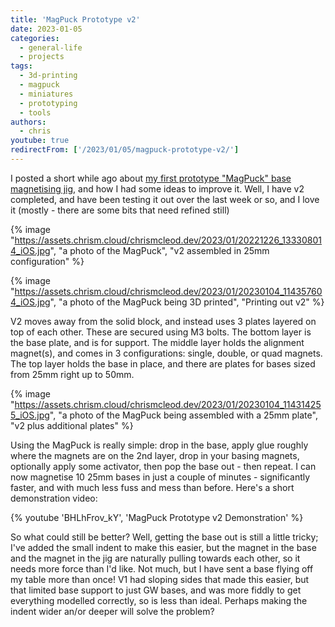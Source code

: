 ```yaml
---
title: 'MagPuck Prototype v2'
date: 2023-01-05
categories:
  - general-life
  - projects
tags:
  - 3d-printing
  - magpuck
  - miniatures
  - prototyping
  - tools
authors:
  - chris
youtube: true
redirectFrom: ['/2023/01/05/magpuck-prototype-v2/']
---
```


I posted a short while ago about [my first prototype "MagPuck" base magnetising jig](https://chrismcleod.dev/2022/12/24/my-first-prototype/), and how I had some ideas to improve it. Well, I have v2 completed, and have been testing it out over the last week or so, and I love it (mostly - there are some bits that need refined still)

{% image "https://assets.chrism.cloud/chrismcleod.dev/2023/01/20221226_133308014_iOS.jpg", "a photo of the MagPuck",  "v2 assembled in 25mm configuration" %}

{% image "https://assets.chrism.cloud/chrismcleod.dev/2023/01/20230104_114357604_iOS.jpg", "a photo of the MagPuck being 3D printed", "Printing out v2" %}

V2 moves away from the solid block, and instead uses 3 plates layered on top of each other. These are secured using M3 bolts. The bottom layer is the base plate, and is for support. The middle layer holds the alignment magnet(s), and comes in 3 configurations: single, double, or quad magnets. The top layer holds the base in place, and there are plates for bases sized from 25mm right up to 50mm.

{% image "https://assets.chrism.cloud/chrismcleod.dev/2023/01/20230104_114314255_iOS.jpg", "a photo of the MagPuck being assembled with a 25mm plate", "v2 plus additional plates" %}

Using the MagPuck is really simple: drop in the base, apply glue roughly where the magnets are on the 2nd layer, drop in your basing magnets, optionally apply some activator, then pop the base out - then repeat. I can now magnetise 10 25mm bases in just a couple of minutes - significantly faster, and with much less fuss and mess than before. Here's a short demonstration video:

{% youtube 'BHLhFrov_kY', 'MagPuck Prototype v2 Demonstration' %}

So what could still be better? Well, getting the base out is still a little tricky; I've added the small indent to make this easier, but the magnet in the base and the magnet in the jig are naturally pulling towards each other, so it needs more force than I'd like. Not much, but I have sent a base flying off my table more than once! V1 had sloping sides that made this easier, but that limited base support to just GW bases, and was more fiddly to get everything modelled correctly, so is less than ideal. Perhaps making the indent wider an/or deeper will solve the problem?
